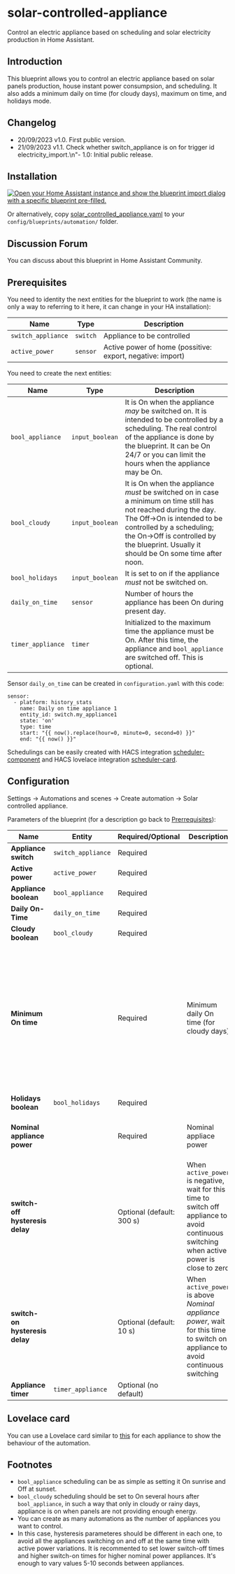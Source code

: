 # solar-controlled-appliance
Control an electric appliance based on scheduling and solar electricity production in Home Assistant.

## Introduction

This blueprint allows you to control an electric appliance based on solar panels production, house instant power consumpsion, and scheduling. It also adds a minimum daily on time (for cloudy days), maximum on time, and holidays mode.

## Changelog

- 20/09/2023 v1.0. First public version.
- 21/09/2023 v1.1. Check whether switch_appliance is on for trigger id electricity_import.\n"- 1.0: Initial public release.

## Installation

[![Open your Home Assistant instance and show the blueprint import dialog with a specific blueprint pre-filled.](https://my.home-assistant.io/badges/blueprint_import.svg)](https://my.home-assistant.io/redirect/blueprint_import/?blueprint_url=https%3A%2F%2Fgithub.com%2Fmiguelpucela%2Fsolar-controlled-appliance%2Fblob%2Fmain%2Fsolar_controlled_appliance.yaml)

Or alternatively, copy [solar_controlled_appliance.yaml](https://github.com/miguelpucela/solar-controlled-appliance/blob/main/solar_controlled_appliance.yaml) to your `config/blueprints/automation/` folder.

## Discussion Forum

You can discuss about this blueprint in Home Assistant Community.

## Prerequisites

You need to identity the next entities for the blueprint to work (the name is only a way to referring to it here, it can change in your HA installation):

| Name      | Type | Description |
| --------- | ---- | ----------- |
| `switch_appliance` | `switch` | Appliance to be controlled |
| `active_power` | `sensor` | Active power of home (possitive: export, negative: import) |

You need to create the next entities:

| Name      | Type | Description |
| --------- | ---- | ----------- |
| `bool_appliance` | `input_boolean` | It is On when the appliance _may_ be switched on. It is intended to be controlled by a scheduling. The real control of the appliance is done by the blueprint. It can be On 24/7 or you can limit the hours when the appliance may be On. |
| `bool_cloudy` | `input_boolean` | It is On when the appliance _must_ be switched on in case a minimum on time still has not reached during the day. The Off->On is intended to be controlled by a scheduling; the On->Off is controlled by the blueprint. Usually it should be On some time after noon. |
| `bool_holidays` | `input_boolean` | It is set to on if the appliance _must_ not be switched on. |
| `daily_on_time` | `sensor` | Number of hours the appliance has been On during present day. |
| `timer_appliance` | `timer` | Initialized to the maximum time the appliance must be On. After this time, the appliance and `bool_appliance` are switched off. This is optional. |

Sensor `daily_on_time` can be created in `configuration.yaml` with this code:
```
sensor:
  - platform: history_stats
    name: Daily on time appliance 1
    entity_id: switch.my_appliance1
    state: 'on'
    type: time
    start: "{{ now().replace(hour=0, minute=0, second=0) }}"
    end: "{{ now() }}"
```

Schedulings can be easily created with HACS integration 
[scheduler-component](https://github.com/nielsfaber/scheduler-component) and HACS lovelace integration [scheduler-card](https://github.com/nielsfaber/scheduler-card).

## Configuration

Settings -> Automations and scenes -> Create automation -> Solar controlled appliance.

Parameters of the blueprint (for a description go back to [Prerrequisites](https://github.com/miguelpucela/solar-controlled-appliance#Prerrequisites)):

| Name | Entity | Required/Optional | Description | Comments |
| -------------------- | ------ | ----------------- | ----------- | -------- | 
| **Appliance switch** | `switch_appliance` | Required | | |
| **Active power** | `active_power` | Required | | |
| **Appliance boolean** | `bool_appliance` | Required | | |
| **Daily On-Time** | `daily_on_time` | Required | | Unit: hours |
| **Cloudy boolean** | `bool_cloudy` | Required | | |
| **Minimum On time** | | Required | Minimum daily On time (for cloudy days) | On cloudy days, when `bool_cloudy` is on, if `daily_on_time` is lower than this value, appliance is switched on until reaching this value. When it happens, boch `bool_cloudy` and `bool_appliance` (and `switch_appliance) are set to Off. Unit: minutes. Range: 0-240 |
| **Holidays boolean** | `bool_holidays` | Required | | |
| **Nominal appliance power** | | Required | Nominal appliace power | It can be found in the appliance manual or nameplate. Unit: Watts |
| **switch-off hysteresis delay** | | Optional (default: 300 s) | When `active_power` is negative, wait for this time to switch off appliance to avoid continuous switching when active power is close to zero | Unit: seconds |
| **switch-on hysteresis delay** | | Optional (default: 10 s) | When `active_power` is above _Nominal appliance power_, wait for this time to switch on appliance to avoid continuous switching | Unit: seconds |
| **Appliance timer** | `timer_appliance` | Optional (no default) | | If not present, no timer is used |

## Lovelace card

You can use a Lovelace card similar to [this](https://github.com/miguelpucela/solar-controlled-appliance/blob/main/lovelace_card.yaml) for each appliance to show the behaviour of the automation.

## Footnotes

- `bool_appliance` scheduling can be as simple as setting it On sunrise and Off at sunset.
- `bool_cloudy` scheduling should be set to On several hours after `bool_appliance`, in such a way that only in cloudy or rainy days, appliance is on when panels are not providing enough energy.
- You can create as many automations as the number of appliances you want to control.
- In this case, hysteresis parameteres should be different in each one, to avoid all the appliances switching on and off at the same time with active power variations. It is recommented to set lower switch-off times and higher switch-on times for higher nominal power appliances. It's enough to vary values 5-10 seconds between appliances.
